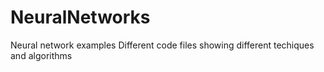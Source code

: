 # NeuralNetworks
Neural network examples
Different code files showing different techiques and algorithms

